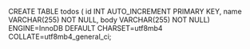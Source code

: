 CREATE TABLE todos (
id INT AUTO_INCREMENT PRIMARY KEY,
name VARCHAR(255) NOT NULL,
body VARCHAR(255) NOT NULL)
ENGINE=InnoDB
DEFAULT CHARSET=utf8mb4
COLLATE=utf8mb4_general_ci;
